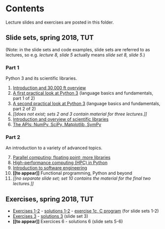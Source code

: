# Contents

Lecture slides and exercises are posted in this folder.

## Slide sets, spring 2018, TUT

(Note: in the slide sets and code examples, slide sets are referred to as lectures, so e.g. *lecture 8, slide 5* actually means *slide set 8, slide 5*.)

### Part 1

Python 3 and its scientific libraries.

1. [Introduction and 30,000 ft overview](lectures_tut_2018_1.pdf)
2. [A first practical look at Python 3](lectures_tut_2018_2.pdf) (language basics and fundamentals, part 1 of 2)
3. [A second practical look at Python 3](lectures_tut_2018_3.pdf) (language basics and fundamentals, part 2 of 2)
4. *[[does not exist; sets 2 and 3 contain material for three lectures.]]*
5. [Introduction and overview of scientific libraries](lectures_tut_2018_5.pdf)
6. [The APIs: NumPy, SciPy, Matplotlib, SymPy](lectures_tut_2018_6.pdf)

### Part 2

An introduction to a variety of advanced topics.

7. [Parallel computing; floating point; more libraries](lectures_tut_2018_7.pdf)
8. [High-performance computing (HPC) in Python](lectures_tut_2018_8.pdf)
9. [Introduction to software engineering](lectures_tut_2018_9.pdf)
10. **[[to appear]]** Functional programming, Python and beyond
11. *[[no separate slide set; set 10 contains the material for the final two lectures.]]*

## Exercises, spring 2018, TUT

 - [Exercises 1-2](exercises_tut_2018_1-2.pdf) - [solutions 1-2](exercises_tut_2018_1-2_solutions.pdf) - [exercise 1c, C program](sol1_1c.c) (for slide sets 1-2)
 - [Exercises 3](exercises_tut_2018_3.pdf) - [solutions 3](exercises_tut_2018_3_solutions.pdf) (slide set 3)
 - **[[to appear]]** Exercices 6 - solutions 6 (slide sets 5-6)
 
